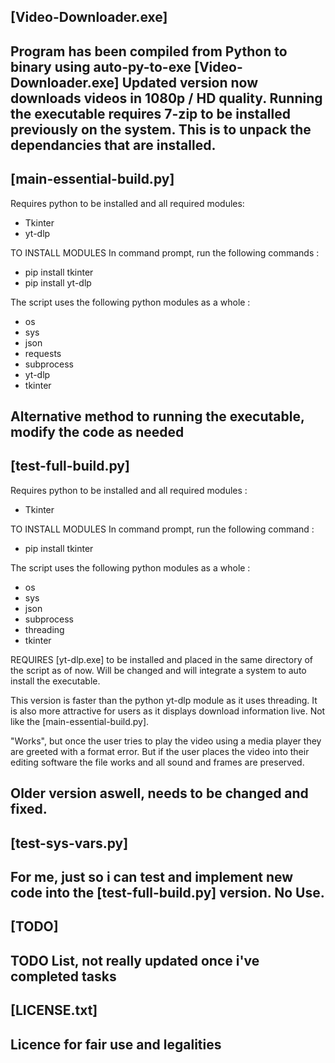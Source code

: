 [Video-Downloader.exe]
--------------------------------------------------------------------------------------
Program has been compiled from Python to binary using auto-py-to-exe [Video-Downloader.exe]
Updated version now downloads videos in 1080p / HD quality.
Running the executable requires 7-zip to be installed previously on the system.
This is to unpack the dependancies that are installed.
--------------------------------------------------------------------------------------

[main-essential-build.py]
--------------------------------------------------------------------------------------
Requires python to be installed and all required modules:
- Tkinter
- yt-dlp

TO INSTALL MODULES
In command prompt, run the following commands :
- pip install tkinter
- pip install yt-dlp

The script uses the following python modules as a whole :
- os
- sys
- json
- requests
- subprocess
- yt-dlp
- tkinter

Alternative method to running the executable, modify the code as needed
--------------------------------------------------------------------------------------

[test-full-build.py]
--------------------------------------------------------------------------------------
Requires python to be installed and all required modules : 
- Tkinter

TO INSTALL MODULES
In command prompt, run the following command :
- pip install tkinter

The script uses the following python modules as a whole :
- os
- sys
- json
- subprocess
- threading
- tkinter

REQUIRES [yt-dlp.exe] to be installed and placed in the same directory of the script as of now.
Will be changed and will integrate a system to auto install the executable.

This version is faster than the python yt-dlp module as it uses threading.
It is also more attractive for users as it displays download information live.
Not like the [main-essential-build.py].

"Works", but once the user tries to play the video using a media player they are greeted with a format error.
But if the user places the video into their editing software the file works and all sound and frames are preserved.

Older version aswell, needs to be changed and fixed.
--------------------------------------------------------------------------------------

[test-sys-vars.py]
--------------------------------------------------------------------------------------
For me, just so i can test and implement new code into the [test-full-build.py] version.
No Use.
--------------------------------------------------------------------------------------

[TODO]
-------------------------------------------------------
TODO List, not really updated once i've completed tasks
-------------------------------------------------------

[LICENSE.txt]
-----------------------------------
Licence for fair use and legalities
-----------------------------------
